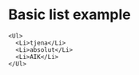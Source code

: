 # Basic list example
    <Ul>
      <Li>tjena</Li>
      <Li>absolut</Li>
      <Li>AIK</Li>
    </Ul>
